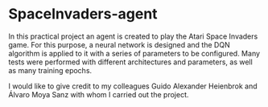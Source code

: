 # SpaceInvaders-agent

In this practical project an agent is created to play the Atari Space Invaders game. For this purpose, a neural network is designed and the DQN algorithm is applied to it with a series of parameters to be configured. Many tests were performed with different architectures and parameters, as well as many training epochs. 

I would like to give credit to my colleagues Guido Alexander Heienbrok and Álvaro Moya Sanz with whom I carried out the project.
